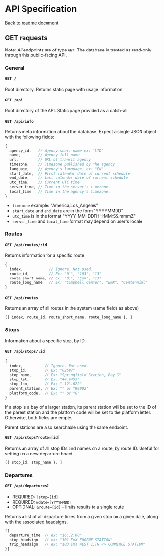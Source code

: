 # API Specification

[Back to readme document](../readme.md)
## GET requests

Note: *All* endpoints are of type `GET`. The database is treated as read-only through this public-facing API.

### General

#### `GET /`

Root directory. Returns static page with usage information.

#### `GET /api`

Root directory of the API. Static page provided as a catch-all

#### `GET /api/info`

Returns meta information about the database. Expect a single JSON object with the following fields:

```js
{
  agency_id,   // Agency short-name ex: "LTD"
  name,        // Agency full name
  url,         // URL of transit agency
  timezone,    // Timezone published by the agency
  language,    // Agency's language. ex: "EN"
  start_date,  // First calendar date of current schedule
  end_date,    // Last calendar date of current schedule
  utc_time,    // Current UTC time
  server_time, // Time in the server's timezone.
  local_time   // Time in the agency's timezone.
}
```

- `timezone` example: "America/Los_Angeles"
- `start_date` and `end_date` are in the form "YYYYMMDD"
- `utc_time` is in the format "YYYY-MM-DDTHH:MM:SS.mmmZ"
- `server_time` and `local_time` format may depend on user's locale

### Routes

#### `GET /api/routes/:id`

Returns information for a specific route

```js
{
  index,            // Ignore. Not used.
  route_id,         // Ex: "01", "103", "13"
  route_short_name, // Ex: "01", "EmX", "13"
  route_long_name   // Ex: "Campbell Center", "EmX", "Centennial"
}
```

#### `GET /api/routes`

Returns an array of all routes in the system (same fields as above)

```js
[{ index, route_id, route_short_name, route_long_name }, ]
```

### Stops

Information about a specific stop, by ID.

#### `GET /api/stops/:id`

```js
{
  index,          // Ignore. Not used.
  stop_id,        // Ex: "02507"
  stop_name,      // Ex: "Springfield Station, Bay G"
  stop_lat,       // Ex: "44.0455"
  stop_lon,       // Ex: "-123.022"
  parent_station, // Ex: "" or "99902"
  platform_code,  // Ex: "" or "G"
}
```

If a stop is a bay of a larger station, its parent station will be set to the ID of the parent station and the platform code will be set to the platform letter. Otherwise, both fields are empty.

Parent stations are also searchable using the same endpoint.

#### `GET /api/stops?route=[id]`

Returns an array of all stop IDs and names on a route, by route ID. Useful for setting up a new departure board.

```js
[{ stop_id, stop_name }, ]
```

### Departures

#### `GET /api/departures?`

- REQUIRED: `?stop=[id]`
- REQUIRED: `&date=[YYYYMMDD]`
- OPTIONAL: `&route=[id]` - limits results to a single route

Returns a list of all departure times from a given stop on a given date, along with the associated headsigns. 

```js
[{
  departure_time  // ex: "16:12:00"
  stop_headsign   // ex: "101 EmX EUGENE STATION"
  trip_headsign   // ex: "103 EmX WEST 11TH <> COMMERCE STATION"
}]
```

